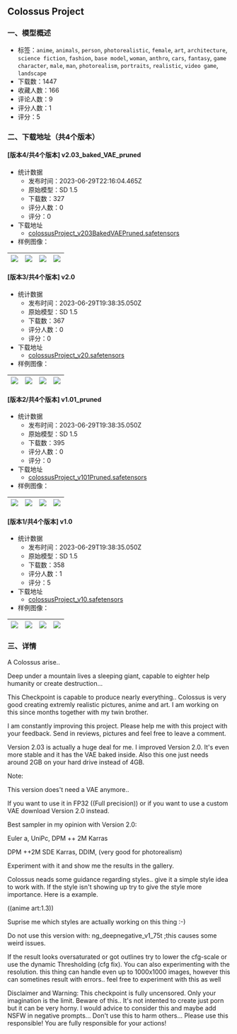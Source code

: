 ## Colossus Project
### 一、模型概述

- 标签：`anime`, `animals`, `person`, `photorealistic`, `female`, `art`, `architecture`, `science fiction`, `fashion`, `base model`, `woman`, `anthro`, `cars`, `fantasy`, `game character`, `male`, `man`, `photorealism`, `portraits`, `realistic`, `video game`, `landscape`
- 下载数：1447
- 收藏人数：166
- 评论人数：9
- 评分人数：1
- 评分：5

### 二、下载地址（共4个版本）

#### [版本4/共4个版本] v2.03_baked_VAE_pruned

- 统计数据
  - 发布时间：2023-06-29T22:16:04.465Z
  - 原始模型：SD 1.5
  - 下载数：327
  - 评分人数：0
  - 评分：0
- 下载地址
  - [colossusProject_v203BakedVAEPruned.safetensors](https://civitai.com/api/download/models/106839)
- 样例图像：

| <img src="https://image.civitai.com/xG1nkqKTMzGDvpLrqFT7WA/b7c47e3e-330b-46f5-86b4-1bc743f41230/width=450/1391903.jpeg" /> | <img src="https://image.civitai.com/xG1nkqKTMzGDvpLrqFT7WA/970d2196-7e12-410e-9dc5-65b617e6d25b/width=450/1367520.jpeg" /> | <img src="https://image.civitai.com/xG1nkqKTMzGDvpLrqFT7WA/240c6572-4711-42ea-8bfb-8d6435ddd2b7/width=450/1338531.jpeg" /> | <img src="https://image.civitai.com/xG1nkqKTMzGDvpLrqFT7WA/a2b41d71-b088-477b-babe-b4164456c11b/width=450/1338652.jpeg" /> |
| ---- | ---- | ---- | ---- |

#### [版本3/共4个版本] v2.0

- 统计数据
  - 发布时间：2023-06-29T19:38:35.050Z
  - 原始模型：SD 1.5
  - 下载数：367
  - 评分人数：0
  - 评分：0
- 下载地址
  - [colossusProject_v20.safetensors](https://civitai.com/api/download/models/103936)
- 样例图像：

| <img src="https://image.civitai.com/xG1nkqKTMzGDvpLrqFT7WA/374f5385-52f0-4499-b7e0-7c7c09f65ad9/width=450/1325513.jpeg" /> | <img src="https://image.civitai.com/xG1nkqKTMzGDvpLrqFT7WA/40ed7615-d7a0-4292-a1d6-0bf380cf7e69/width=450/1314383.jpeg" /> | <img src="https://image.civitai.com/xG1nkqKTMzGDvpLrqFT7WA/b1cdb375-9929-4449-b440-6eb8e720442c/width=450/1325515.jpeg" /> | <img src="https://image.civitai.com/xG1nkqKTMzGDvpLrqFT7WA/1e5e38b1-07b3-486b-8d1a-d1cec9973f9a/width=450/1287924.jpeg" /> |
| ---- | ---- | ---- | ---- |

#### [版本2/共4个版本] v1.01_pruned

- 统计数据
  - 发布时间：2023-06-29T19:38:35.050Z
  - 原始模型：SD 1.5
  - 下载数：395
  - 评分人数：0
  - 评分：0
- 下载地址
  - [colossusProject_v101Pruned.safetensors](https://civitai.com/api/download/models/97708)
- 样例图像：

| <img src="https://image.civitai.com/xG1nkqKTMzGDvpLrqFT7WA/7dab3414-d792-481e-b8c5-e03046df3a86/width=450/1175199.jpeg" /> | <img src="https://image.civitai.com/xG1nkqKTMzGDvpLrqFT7WA/eb6e3ba7-8e81-4dd4-ad03-b0700fbcff7b/width=450/1175202.jpeg" /> | <img src="https://image.civitai.com/xG1nkqKTMzGDvpLrqFT7WA/9c044ef7-14e2-4c43-9ec6-dab08c4a6ebf/width=450/1175198.jpeg" /> | <img src="https://image.civitai.com/xG1nkqKTMzGDvpLrqFT7WA/1d209464-7586-4da0-a0a7-5905eb6f72ff/width=450/1175200.jpeg" /> |
| ---- | ---- | ---- | ---- |

#### [版本1/共4个版本] v1.0

- 统计数据
  - 发布时间：2023-06-29T19:38:35.050Z
  - 原始模型：SD 1.5
  - 下载数：358
  - 评分人数：1
  - 评分：5
- 下载地址
  - [colossusProject_v10.safetensors](https://civitai.com/api/download/models/92314)
- 样例图像：

| <img src="https://image.civitai.com/xG1nkqKTMzGDvpLrqFT7WA/6356f4c1-6e36-4687-8812-954adacfb419/width=450/1083773.jpeg" /> | <img src="https://image.civitai.com/xG1nkqKTMzGDvpLrqFT7WA/def279b4-8e94-4672-960d-5c4952f91165/width=450/1083558.jpeg" /> | <img src="https://image.civitai.com/xG1nkqKTMzGDvpLrqFT7WA/1cf29de9-fbef-4981-9505-471d985600ef/width=450/1083544.jpeg" /> | <img src="https://image.civitai.com/xG1nkqKTMzGDvpLrqFT7WA/3b0727ff-cc4e-4f74-9326-c691fdf1dd1e/width=450/1083606.jpeg" /> |
| ---- | ---- | ---- | ---- |


### 三、详情
<p>A Colossus arise..</p><p>Deep under a mountain lives a sleeping giant, capable to eighter help humanity or create destruction...</p><p></p><p>This Checkpoint is capable to produce nearly everything.. Colossus is very good creating extremly realistic pictures, anime and art.  I am working on this since months together with my twin brother.</p><p></p><p>I am constantly improving this project. Please help me with this project with your feedback. Send in reviews, pictures and feel free to leave a comment.</p><p></p><p>Version 2.03 is actually a huge deal for me. I improved Version 2.0. It's even more stable and it has the VAE baked inside. Also this one just needs around 2GB on your hard drive instead of 4GB.</p><p></p><p>Note:</p><p>This version does't need a VAE anymore..</p><p>If you want to use it in FP32 ((Full precision)) or if you want to use a custom VAE download Version 2.0 instead.</p><p>Best sampler in my opinion with Version 2.0:</p><p></p><p>Euler a, UniPc, DPM ++ 2M Karras</p><p>DPM ++2M SDE Karras, DDIM, (very good for photorealism)</p><p>Experiment with it and show me the results in the gallery.</p><p></p><p>Colossus neads some guidance regarding styles.. give it a simple style idea to work with. If the style isn't showing up try to give the style more importance. Here is a example.</p><p>((anime art:1.3))</p><p>Suprise me which styles are actually working on this thing :-)</p><p></p><p>Do not use this version with: ng_deepnegative_v1_75t ;this causes some weird issues.</p><p></p><p>If the result looks oversaturated or got outlines try to lower the cfg-scale or use the dynamic Thresholding (cfg fix). You can also experimenting with the resolution. this thing can handle even up to 1000x1000 images, however this can sometines result with errors.. feel free to experiment with this as well</p><p></p><p>Disclaimer and Warning: This checkpoint is fully uncensored. Only your imagination is the limit. Beware of this.. It's not intented to create just porn but it can be very horny. I would advice to consider this and maybe add NSFW in negative prompts... Don't use this to harm others... Please use this responsible! You are fully responsible for your actions!</p>